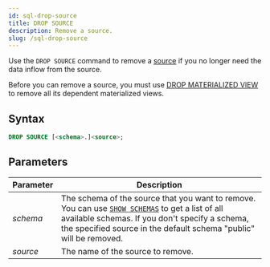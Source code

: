 ```yaml
---
id: sql-drop-source
title: DROP SOURCE
description: Remove a source.
slug: /sql-drop-source
---
```


Use the `DROP SOURCE` command to remove a [source](create-source.md) if you no longer need the data inflow from the source.

Before you can remove a source, you must use [DROP MATERIALIZED VIEW](sql-drop-mv.md) to remove all its dependent materialized views.

## Syntax

```sql
DROP SOURCE [<schema>.]<source>;
```


## Parameters

|Parameter                  | Description           |
|---------------------------|-----------------------|
|*schema*                   |The schema of the source that you want to remove. You can use [`SHOW SCHEMAS`](sql-show-schemas.md) to get a list of all available schemas. If you don't specify a schema, the specified source in the default schema "public" will be removed.|
|*source*                   |The name of the source to remove.|

